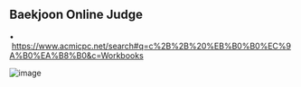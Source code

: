## Baekjoon Online Judge <br>
• &nbsp;https://www.acmicpc.net/search#q=c%2B%2B%20%EB%B0%B0%EC%9A%B0%EA%B8%B0&c=Workbooks
  
![image](https://user-images.githubusercontent.com/70312248/152633360-4e005e48-dd1a-4db8-93c9-3987c9d77a3d.png)
